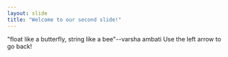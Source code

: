```yaml
---
layout: slide
title: "Welcome to our second slide!"
---
```

"float like a butterfly, string like a bee"--varsha ambati
Use the left arrow to go back!
